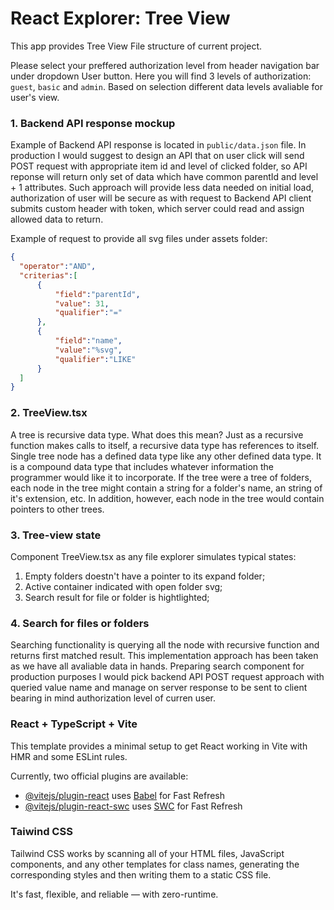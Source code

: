 # React Explorer: Tree View 

This app provides Tree View File structure of current project.

Please select your preffered authorization level from header navigation bar under dropdown User button.
Here you will find 3 levels of authorization: `guest`, `basic` and `admin`. Based on selection different
data levels avaliable for user's view.

### 1. Backend API response mockup

Example of Backend API response is located in `public/data.json` file.
In production I would suggest to design an API that on user click will send POST request with appropriate 
item id and level of clicked folder, so API reponse will return only set of data which have common parentId and level + 1 attributes. Such approach will provide less data needed on initial load, authorization of user will be secure as with request to Backend API client submits custom header with token, which server could read and assign allowed data to return.

Example of request to provide all svg files under assets folder: 

```json Provide all svg from assets folder
{
  "operator":"AND",
  "criterias":[
      {
          "field":"parentId",
          "value": 31,
          "qualifier":"="
      },
      {
          "field":"name",
          "value":"%svg",
          "qualifier":"LIKE"
      }
  ]
}
```

### 2. TreeView.tsx

A tree is recursive data type. What does this mean? Just as a recursive function makes calls to itself, a recursive data type has references to itself. Single tree node has a defined data type like any other defined data type. It is a compound data type that includes whatever information the programmer would like it to incorporate. If the tree were a tree of folders, each node in the tree might contain a string for a folder's name, an string of it's extension, etc. In addition, however, each node in the tree would contain pointers to other trees. 

### 3. Tree-view state

Component TreeView.tsx as any file explorer simulates typical states:
  1. Empty folders doestn't have a pointer to its expand folder;
  2. Active container indicated with open folder svg;
  3. Search result for file or folder is hightlighted;

### 4. Search for files or folders

Searching functionality is querying all the node with recursive function and returns first matched result. 
This implementation approach has been taken as we have all avaliable data in hands. Preparing search component
for production purposes I would pick backend API POST request approach with queried value name and manage on server response to be sent to client bearing in mind authorization level of curren user.


### React + TypeScript + Vite

This template provides a minimal setup to get React working in Vite with HMR and some ESLint rules.

Currently, two official plugins are available:

- [@vitejs/plugin-react](https://github.com/vitejs/vite-plugin-react/blob/main/packages/plugin-react/README.md) uses [Babel](https://babeljs.io/) for Fast Refresh
- [@vitejs/plugin-react-swc](https://github.com/vitejs/vite-plugin-react-swc) uses [SWC](https://swc.rs/) for Fast Refresh

### Taiwind CSS 

Tailwind CSS works by scanning all of your HTML files, JavaScript components, and any other templates for class names, generating the corresponding styles and then writing them to a static CSS file.

It's fast, flexible, and reliable — with zero-runtime.
